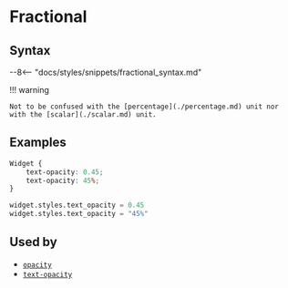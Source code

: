 # Fractional

## Syntax

--8<-- "docs/styles/snippets/fractional_syntax.md"

!!! warning

    Not to be confused with the [percentage](./percentage.md) unit nor with the [scalar](./scalar.md) unit.

## Examples

```css
Widget {
    text-opacity: 0.45;
    text-opacity: 45%;
}
```

```py
widget.styles.text_opacity = 0.45
widget.styles.text_opacity = "45%"
```

## Used by

 - [`opacity`](../opacity.md)
 - [`text-opacity`](../text_opacity.md)
